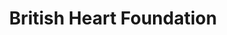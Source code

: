 ---
title: "British Heart Foundation"
url: /kings-lynn/british-heart-foundation-st-dominics-square/
shop: charity
---
